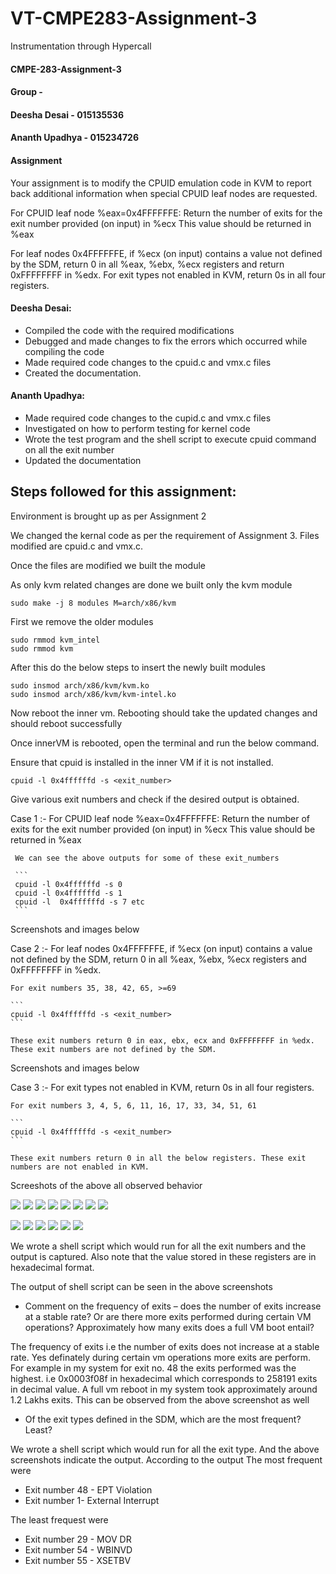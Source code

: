 # VT-CMPE283-Assignment-3
Instrumentation through Hypercall

#### CMPE-283-Assignment-3
#### Group -
#### Deesha Desai - 015135536
#### Ananth Upadhya - 015234726

#### Assignment
Your assignment is to modify the CPUID emulation code in KVM to report back additional information when special CPUID leaf nodes are requested.



For CPUID leaf node %eax=0x4FFFFFFE:
Return the number of exits for the exit number provided (on input) in %ecx
This value should be returned in %eax


For leaf nodes 0x4FFFFFFE, if %ecx (on input) contains a value not defined by the SDM, return 0 in all %eax, %ebx, %ecx registers and return 0xFFFFFFFF in %edx. For exit types not enabled in KVM, return 0s in all four registers.


#### Deesha Desai:
* Compiled the code with the required modifications
* Debugged and made changes to fix the errors which occurred while compiling the code
* Made required code changes to the cpuid.c and vmx.c files
* Created the documentation.

#### Ananth Upadhya:
* Made required code changes to the cupid.c and vmx.c files
* Investigated on how to perform testing for kernel code
* Wrote the test program and the shell script to execute cpuid command on all the exit number
* Updated the documentation

## Steps followed for this assignment:
 Environment is brought up as per Assignment 2

 We changed the kernal code as per the requirement of Assignment 3. Files modified are cpuid.c and vmx.c. 

 Once the files are modified we built the module

 As only kvm related changes are done we built only the kvm module 
 ```
 sudo make -j 8 modules M=arch/x86/kvm
 ```
 First we remove the older modules 
 ```
 sudo rmmod kvm_intel
 sudo rmmod kvm
 ```

 After this do the below steps to insert the newly built modules

 ```
 sudo insmod arch/x86/kvm/kvm.ko
 sudo insmod arch/x86/kvm/kvm-intel.ko
 ```

 Now reboot the inner vm. Rebooting should take the updated changes and should reboot successfully

 Once innerVM is rebooted, open the terminal and run the below command.

 Ensure that cpuid is installed in the inner VM if it is not installed.

 ```
 cpuid -l 0x4ffffffd -s <exit_number>
 ```
 Give various exit numbers and check if the desired output is obtained.

 Case 1 :- For CPUID leaf node %eax=0x4FFFFFFE:
     Return the number of exits for the exit number provided (on input) in %ecx
     This value should be returned in %eax


     We can see the above outputs for some of these exit_numbers

     ```
     cpuid -l 0x4ffffffd -s 0
     cpuid -l 0x4ffffffd -s 1
     cpuid -l  0x4ffffffd -s 7 etc
     ```

 Screenshots and images below

Case 2 :- For leaf nodes 0x4FFFFFFE, if %ecx (on input) contains a value not defined by the SDM, return 0 in all %eax, %ebx, %ecx registers and 0xFFFFFFFF in %edx. 

    For exit numbers 35, 38, 42, 65, >=69

    ```
    cpuid -l 0x4ffffffd -s <exit_number>
    ```

    These exit numbers return 0 in eax, ebx, ecx and 0xFFFFFFFF in %edx. These exit numbers are not defined by the SDM. 

 Screenshots and images below
 
Case 3 :-  For exit types not enabled in KVM, return 0s in all four registers.

    For exit numbers 3, 4, 5, 6, 11, 16, 17, 33, 34, 51, 61

    ```
    cpuid -l 0x4ffffffd -s <exit_number>
    ```

    These exit numbers return 0 in all the below registers. These exit numbers are not enabled in KVM.


Screeshots of the above all observed behavior

![](https://github.com/ANANTHUPADHYA/VT-CMPE283-Assignment-3/blob/master/images/Image.jpeg)
![](https://github.com/ANANTHUPADHYA/VT-CMPE283-Assignment-3/blob/master/images/Image6.jpeg)
![](https://github.com/ANANTHUPADHYA/VT-CMPE283-Assignment-3/blob/master/images/Image7.jpeg)
![](https://github.com/ANANTHUPADHYA/VT-CMPE283-Assignment-3/blob/master/images/Image8.jpeg)
![](https://github.com/ANANTHUPADHYA/VT-CMPE283-Assignment-3/blob/master/images/Image9.jpeg)
![](https://github.com/ANANTHUPADHYA/VT-CMPE283-Assignment-3/blob/master/images/Image10.jpeg)
![](https://github.com/ANANTHUPADHYA/VT-CMPE283-Assignment-3/blob/master/images/Image12.jpeg)
![](https://github.com/ANANTHUPADHYA/VT-CMPE283-Assignment-3/blob/master/images/Image14.jpeg)

![](https://github.com/ANANTHUPADHYA/VT-CMPE283-Assignment-3/blob/master/images/Image5.jpeg)
![](https://github.com/ANANTHUPADHYA/VT-CMPE283-Assignment-3/blob/master/images/Image4.jpeg)
![](https://github.com/ANANTHUPADHYA/VT-CMPE283-Assignment-3/blob/master/images/Image2.jpeg)
![](https://github.com/ANANTHUPADHYA/VT-CMPE283-Assignment-3/blob/master/images/Image3.jpeg)
![](https://github.com/ANANTHUPADHYA/VT-CMPE283-Assignment-3/blob/master/images/Image13.jpeg)
![](https://github.com/ANANTHUPADHYA/VT-CMPE283-Assignment-3/blob/master/images/Image11.jpeg)





We wrote a shell script which would run for all the exit numbers and the output is captured. Also note that the value stored in these registers are in hexadecimal format.

The output of shell script can be seen in the above screenshots



* Comment on the frequency of exits – does the number of exits increase at a stable rate? Or are there more exits performed during certain VM operations? Approximately how many exits does a full VM boot entail?

The frequency of exits i.e the number of exits does not increase at a stable rate. Yes definately during certain vm operations more exits are perform. For example in my system for exit no. 48 the exits performed was the highest. i.e 0x0003f08f in hexadecimal which corresponds to 258191 exits in decimal value.
A full vm reboot in my system took approximately around  1.2 Lakhs exits. This can be observed from the above screenshot as well

* Of the exit types defined in the SDM, which are the most frequent? Least?

We wrote a shell script which would run for all the exit type. And the above screenshots indicate the output. According to the output 
The most frequent were 
*	Exit number 48 - EPT Violation
*	Exit number 1- External Interrupt

The least frequest were
* Exit number 29 - MOV DR
* Exit number 54 - WBINVD
* Exit number 55 -  XSETBV
